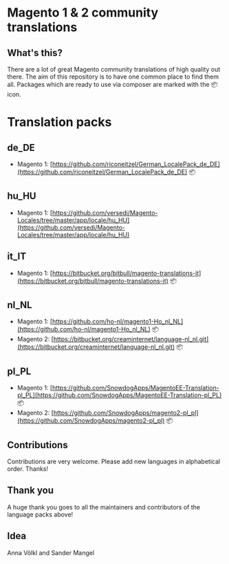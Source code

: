 # Magento 1 & 2 community translations

## What's this?
There are a lot of great Magento community translations of high quality out there. The aim of this repository is to have one common place to find them all.
Packages which are ready to use via composer are marked with the :package: icon.

# Translation packs
## de_DE
- Magento 1: [https://github.com/riconeitzel/German_LocalePack_de_DE](https://github.com/riconeitzel/German_LocalePack_de_DE) :package:

## hu_HU
- Magento 1: [https://github.com/versedi/Magento-Locales/tree/master/app/locale/hu_HU](https://github.com/versedi/Magento-Locales/tree/master/app/locale/hu_HU)

## it_IT
- Magento 1: [https://bitbucket.org/bitbull/magento-translations-it](https://bitbucket.org/bitbull/magento-translations-it) :package:

## nl_NL
- Magento 1: [https://github.com/ho-nl/magento1-Ho_nl_NL](https://github.com/ho-nl/magento1-Ho_nl_NL) :package:
- Magento 2: [https://bitbucket.org/creaminternet/language-nl_nl.git](https://bitbucket.org/creaminternet/language-nl_nl.git) :package:

## pl_PL
-  Magento 1: [https://github.com/SnowdogApps/MagentoEE-Translation-pl_PL](https://github.com/SnowdogApps/MagentoEE-Translation-pl_PL) :package:
- Magento 2: [https://github.com/SnowdogApps/magento2-pl_pl](https://github.com/SnowdogApps/magento2-pl_pl) :package:


## Contributions
Contributions are very welcome. Please add new languages in alphabetical order. Thanks!

## Thank you
A huge thank you goes to all the maintainers and contributors of the language packs above!

## Idea
Anna Völkl and Sander Mangel
